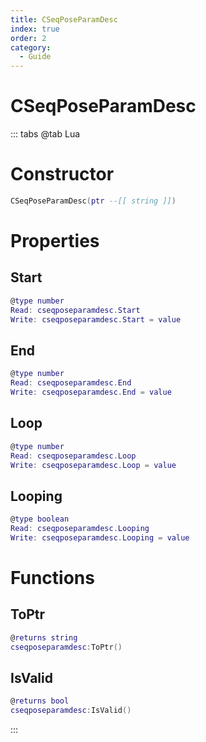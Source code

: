 ```yaml
---
title: CSeqPoseParamDesc
index: true
order: 2
category:
  - Guide
---
```


# CSeqPoseParamDesc

::: tabs
@tab Lua
# Constructor
```lua
CSeqPoseParamDesc(ptr --[[ string ]])
```
# Properties
## Start 
```lua
@type number
Read: cseqposeparamdesc.Start
Write: cseqposeparamdesc.Start = value
```
## End 
```lua
@type number
Read: cseqposeparamdesc.End
Write: cseqposeparamdesc.End = value
```
## Loop 
```lua
@type number
Read: cseqposeparamdesc.Loop
Write: cseqposeparamdesc.Loop = value
```
## Looping 
```lua
@type boolean
Read: cseqposeparamdesc.Looping
Write: cseqposeparamdesc.Looping = value
```
# Functions
## ToPtr
```lua
@returns string
cseqposeparamdesc:ToPtr()
```
## IsValid
```lua
@returns bool
cseqposeparamdesc:IsValid()
```

:::